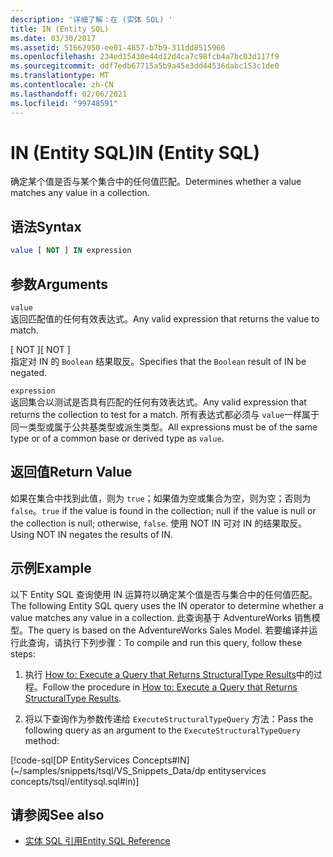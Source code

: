 ```yaml
---
description: '详细了解：在 (实体 SQL) '
title: IN (Entity SQL)
ms.date: 03/30/2017
ms.assetid: 51662950-ee01-4857-b7b9-311dd8515966
ms.openlocfilehash: 234ed15430e44d12d4ca7c98fcb4a7bc03d117f9
ms.sourcegitcommit: ddf7edb67715a5b9a45e3dd44536dabc153c1de0
ms.translationtype: MT
ms.contentlocale: zh-CN
ms.lasthandoff: 02/06/2021
ms.locfileid: "99748591"
---
```

# <a name="in-entity-sql"></a><span data-ttu-id="3214f-103">IN (Entity SQL)</span><span class="sxs-lookup"><span data-stu-id="3214f-103">IN (Entity SQL)</span></span>

<span data-ttu-id="3214f-104">确定某个值是否与某个集合中的任何值匹配。</span><span class="sxs-lookup"><span data-stu-id="3214f-104">Determines whether a value matches any value in a collection.</span></span>  
  
## <a name="syntax"></a><span data-ttu-id="3214f-105">语法</span><span class="sxs-lookup"><span data-stu-id="3214f-105">Syntax</span></span>  
  
```sql  
value [ NOT ] IN expression  
```  
  
## <a name="arguments"></a><span data-ttu-id="3214f-106">参数</span><span class="sxs-lookup"><span data-stu-id="3214f-106">Arguments</span></span>  

 `value`  
 <span data-ttu-id="3214f-107">返回匹配值的任何有效表达式。</span><span class="sxs-lookup"><span data-stu-id="3214f-107">Any valid expression that returns the value to match.</span></span>  
  
 <span data-ttu-id="3214f-108">[ NOT ]</span><span class="sxs-lookup"><span data-stu-id="3214f-108">[ NOT ]</span></span>  
 <span data-ttu-id="3214f-109">指定对 IN 的 `Boolean` 结果取反。</span><span class="sxs-lookup"><span data-stu-id="3214f-109">Specifies that the `Boolean` result of IN be negated.</span></span>  
  
 `expression`  
 <span data-ttu-id="3214f-110">返回集合以测试是否具有匹配的任何有效表达式。</span><span class="sxs-lookup"><span data-stu-id="3214f-110">Any valid expression that returns the collection to test for a match.</span></span> <span data-ttu-id="3214f-111">所有表达式都必须与 `value`一样属于同一类型或属于公共基类型或派生类型。</span><span class="sxs-lookup"><span data-stu-id="3214f-111">All expressions must be of the same type or of a common base or derived type as `value`.</span></span>  
  
## <a name="return-value"></a><span data-ttu-id="3214f-112">返回值</span><span class="sxs-lookup"><span data-stu-id="3214f-112">Return Value</span></span>  

 <span data-ttu-id="3214f-113">如果在集合中找到此值，则为 `true`；如果值为空或集合为空，则为空；否则为 `false`。</span><span class="sxs-lookup"><span data-stu-id="3214f-113">`true` if the value is found in the collection; null if the value is null or the collection is null; otherwise, `false`.</span></span> <span data-ttu-id="3214f-114">使用 NOT IN 可对 IN 的结果取反。</span><span class="sxs-lookup"><span data-stu-id="3214f-114">Using NOT IN negates the results of IN.</span></span>  
  
## <a name="example"></a><span data-ttu-id="3214f-115">示例</span><span class="sxs-lookup"><span data-stu-id="3214f-115">Example</span></span>  

 <span data-ttu-id="3214f-116">以下 Entity SQL 查询使用 IN 运算符以确定某个值是否与集合中的任何值匹配。</span><span class="sxs-lookup"><span data-stu-id="3214f-116">The following Entity SQL query uses the IN operator to determine whether a value matches any value in a collection.</span></span> <span data-ttu-id="3214f-117">此查询基于 AdventureWorks 销售模型。</span><span class="sxs-lookup"><span data-stu-id="3214f-117">The query is based on the AdventureWorks Sales Model.</span></span> <span data-ttu-id="3214f-118">若要编译并运行此查询，请执行下列步骤：</span><span class="sxs-lookup"><span data-stu-id="3214f-118">To compile and run this query, follow these steps:</span></span>  
  
1. <span data-ttu-id="3214f-119">执行 [How to: Execute a Query that Returns StructuralType Results](../how-to-execute-a-query-that-returns-structuraltype-results.md)中的过程。</span><span class="sxs-lookup"><span data-stu-id="3214f-119">Follow the procedure in [How to: Execute a Query that Returns StructuralType Results](../how-to-execute-a-query-that-returns-structuraltype-results.md).</span></span>  
  
2. <span data-ttu-id="3214f-120">将以下查询作为参数传递给 `ExecuteStructuralTypeQuery` 方法：</span><span class="sxs-lookup"><span data-stu-id="3214f-120">Pass the following query as an argument to the `ExecuteStructuralTypeQuery` method:</span></span>  
  
 [!code-sql[DP EntityServices Concepts#IN](~/samples/snippets/tsql/VS_Snippets_Data/dp entityservices concepts/tsql/entitysql.sql#in)]  
  
## <a name="see-also"></a><span data-ttu-id="3214f-121">请参阅</span><span class="sxs-lookup"><span data-stu-id="3214f-121">See also</span></span>

- [<span data-ttu-id="3214f-122">实体 SQL 引用</span><span class="sxs-lookup"><span data-stu-id="3214f-122">Entity SQL Reference</span></span>](entity-sql-reference.md)
